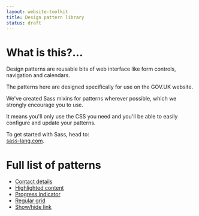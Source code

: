 ```yaml
---
layout: website-toolkit
title: Design pattern library
status: draft
---
```


<div class="pattern-library">
  <h1>What is this?...</h1>
  <p>Design patterns are reusable bits of web interface like form controls, navigation and calendars.</p>
  <p>The patterns here are designed specifically for use on the GOV.UK website.</p>
  <p>We've created Sass mixins for patterns wherever possible, which we strongly encourage you to use.</p> 
  <p>It means you'll only use the CSS you need and you'll be able to easily configure and update your patterns.</p>
  <p>To get started with Sass, head to:<br> 
  <a href="http://sass-lang.com">sass-lang.com</a>.</p>
</div>

# Full list of patterns

* [Contact details](contact-details.html)
* [Highlighted content](highlighted-content.html)
* [Progress indicator](progress-indicator.html)
* [Regular grid](regular-grid.html)
* [Show/hide link](show-hide.html)




